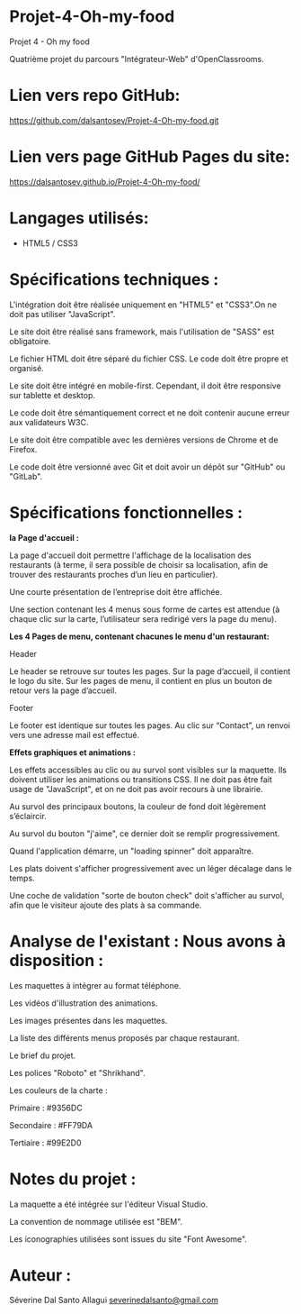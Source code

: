 # Projet-4-Oh-my-food
Projet 4 - Oh my food

Quatrième projet du parcours "Intégrateur-Web" d'OpenClassrooms.


# Lien vers repo GitHub:

https://github.com/dalsantosev/Projet-4-Oh-my-food.git 


# Lien vers page GitHub Pages du site:

https://dalsantosev.github.io/Projet-4-Oh-my-food/ 


# Langages utilisés:

- HTML5 / CSS3


# Spécifications techniques :


L'intégration doit être réalisée uniquement en "HTML5" et "CSS3".On ne doit pas utiliser "JavaScript".

Le site doit être réalisé sans framework, mais l'utilisation de "SASS" est obligatoire.

Le fichier HTML doit être séparé du fichier CSS. Le code doit être propre et organisé.

Le site doit être intégré en mobile-first. Cependant, il doit être responsive sur tablette et desktop.

Le code doit être sémantiquement correct et ne doit contenir aucune erreur aux validateurs W3C.

Le site doit être compatible avec les dernières versions de Chrome et de Firefox.

Le code doit être versionné avec Git et doit avoir un dépôt sur "GitHub" ou "GitLab".



# Spécifications fonctionnelles :


**la Page d'accueil :**

La page d'accueil doit permettre l'affichage de la localisation des restaurants (à terme, il sera possible de choisir sa localisation, afin de trouver des restaurants proches d’un lieu en particulier).

Une courte présentation de l’entreprise doit être affichée.

Une section contenant les 4 menus sous forme de cartes est attendue (à chaque clic sur la carte, l’utilisateur sera redirigé vers la page du menu).


**Les 4 Pages de menu, contenant chacunes le menu d'un restaurant:**


Header

Le header se retrouve sur toutes les pages.
Sur la page d’accueil, il contient le logo du site.
Sur les pages de menu, il contient en plus un bouton de retour vers la page d’accueil.


Footer

Le footer est identique sur toutes les pages.
Au clic sur “Contact”, un renvoi vers une adresse mail est effectué.




**Effets graphiques et animations :**


Les effets accessibles au clic ou au survol sont visibles sur la maquette. Ils doivent utiliser les animations ou transitions CSS. Il ne doit pas être fait usage de "JavaScript", et on ne doit pas avoir recours à une librairie.

Au survol des principaux boutons, la couleur de fond doit légèrement s’éclaircir.

Au survol du bouton "j'aime", ce dernier doit se remplir progressivement.

Quand l'application démarre, un "loading spinner" doit apparaître.

Les plats doivent s'afficher progressivement avec un léger décalage dans le temps.

Une coche de validation "sorte de bouton check" doit s'afficher au survol, afin que le visiteur ajoute des plats à sa commande.



# Analyse de l'existant : Nous avons à disposition :

Les maquettes à intégrer au format téléphone.

Les vidéos d'illustration des animations.

Les images présentes dans les maquettes.

La liste des différents menus proposés par chaque restaurant.

Le brief du projet.

Les polices "Roboto" et "Shrikhand".

Les couleurs de la charte :

Primaire : #9356DC

Secondaire : #FF79DA

Tertiaire : #99E2D0



# Notes du projet :

La maquette a été intégrée sur l'éditeur Visual Studio.

La convention de nommage utilisée est "BEM".

Les iconographies utilisées sont issues du site "Font Awesome".

# Auteur :

Séverine Dal Santo Allagui
severinedalsanto@gmail.com


